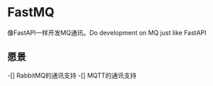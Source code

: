 # FastMQ
像FastAPI一样开发MQ通讯。Do development on MQ just like FastAPI

## 愿景
-[] RabbitMQ的通讯支持
-[] MQTT的通讯支持
